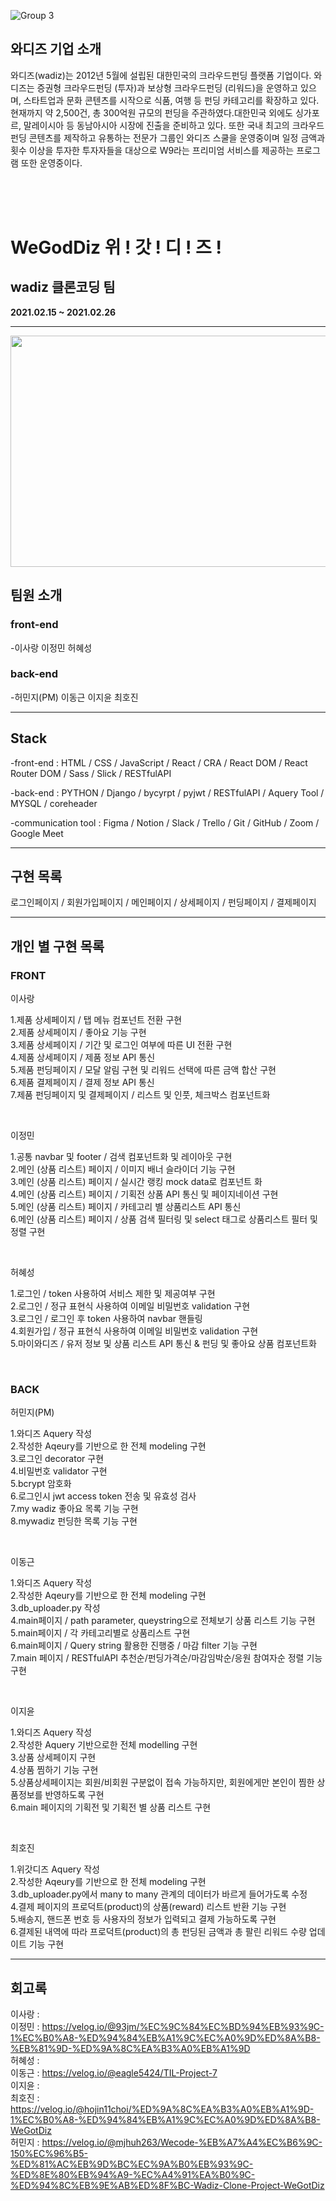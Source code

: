 ![Group 3](https://user-images.githubusercontent.com/65124480/109486777-aaa53880-7ac6-11eb-8ee4-ba7fdf6c86dc.png)

## 와디즈 기업 소개

와디즈(wadiz)는 2012년 5월에 설립된 대한민국의 크라우드펀딩 플랫폼 기업이다.
와디즈는 증권형 크라우드펀딩 (투자)과 보상형 크라우드펀딩 (리워드)을 운영하고 있으며, 스타트업과 문화 콘텐츠를 시작으로 식품, 여행 등 펀딩 카테고리를 확장하고 있다. 현재까지 약 2,500건, 총 300억원 규모의 펀딩을 주관하였다.대한민국 외에도 싱가포르, 말레이시아 등 동남아시아 시장에 진출을 준비하고 있다. 또한 국내 최고의 크라우드 펀딩 콘텐츠를 제작하고 유통하는 전문가 그룹인 와디즈 스쿨을 운영중이며 일정 금액과 횟수 이상을 투자한 투자자들을 대상으로 W9라는 프리미엄 서비스를 제공하는 프로그램 또한 운영중이다.

<br>
<br>
<br>

# WeGodDiz 위 ! 갓 ! 디 ! 즈 !

## wadiz 클론코딩 팀

**2021.02.15 ~ 2021.02.26**

---

<img src="/images/wegotdizteam.jpg" width="700" height="370">

## 팀원 소개

### front-end

-이사랑 이정민 허혜성

### back-end

-허민지(PM) 이동근 이지윤 최호진

---

## Stack

-front-end : HTML / CSS / JavaScript / React / CRA / React DOM / React Router DOM / Sass / Slick / RESTfulAPI

-back-end : PYTHON / Django / bycyrpt / pyjwt / RESTfulAPI / Aquery Tool / MYSQL / coreheader

-communication tool : Figma / Notion / Slack / Trello / Git / GitHub / Zoom / Google Meet

---

## 구현 목록

로그인페이지 / 회원가입페이지 / 메인페이지 / 상세페이지 / 펀딩페이지 / 결제페이지

---

## 개인 별 구현 목록

### FRONT

이사랑

1.제품 상세페이지 / 탭 메뉴 컴포넌트 전환 구현<br>2.제품 상세페이지 / 좋아요 기능 구현<br>3.제품 상세페이지 / 기간 및 로그인 여부에 따른 UI 전환 구현<br>4.제품 상세페이지 / 제품 정보 API 통신<br>5.제품 펀딩페이지 / 모달 알림 구현 및 리워드 선택에 따른 금액 합산 구현<br>6.제품 결제페이지 / 결제 정보 API 통신<br>7.제품 펀딩페이지 및 결제페이지 / 리스트 및 인풋, 체크박스 컴포넌트화

<br>

이정민

1.공통 navbar 및 footer / 검색 컴포넌트화 및 레이아웃 구현 <br> 2.메인 (상품 리스트) 페이지 / 이미지 배너 슬라이더 기능 구현 <br> 3.메인 (상품 리스트) 페이지 / 실시간 랭킹 mock data로 컴포넌트 화 <br> 4.메인 (상품 리스트) 페이지 / 기획전 상품 API 통신 및 페이지네이션 구현 <br> 5.메인 (상품 리스트) 페이지 / 카테고리 별 상품리스트 API 통신 <br> 6.메인 (상품 리스트) 페이지 / 상품 검색 필터링 및 select 태그로 상품리스트 필터 및 정렬 구현 <br>

<br>

허혜성

1.로그인 / token 사용하여 서비스 제한 및 제공여부 구현<br>2.로그인 / 정규 표현식 사용하여 이메일 비밀번호 validation 구현<br>3.로그인 / 로그인 후 token 사용하여 navbar 핸들링<br> 4.회원가입 / 정규 표현식 사용하여 이메일 비밀번호 validation 구현<br>5.마이와디즈 / 유저 정보 및 상품 리스트 API 통신 & 펀딩 및 좋아요 상품 컴포넌트화

<br>

### BACK

허민지(PM)

1.와디즈 Aquery 작성<br>2.작성한 Aqeury를 기반으로 한 전체 modeling 구현<br>3.로그인 decorator 구현<br>4.비밀번호 validator 구현<br>5.bcrypt 암호화<br>6.로그인시 jwt access token 전송 및 유효성 검사<br>7.my wadiz 좋아요 목록 기능 구현<br>8.mywadiz 펀딩한 목록 기능 구현

<br>

이동근

1.와디즈 Aquery 작성 <br>2.작성한 Aqeury를 기반으로 한 전체 modeling 구현<br>3.db_uploader.py 작성 <br>4.main페이지 / path parameter, queystring으로 전체보기 상품 리스트 기능 구현 <br>5.main페이지 / 각 카테고리별로 상품리스트 구현 <br>6.main페이지 / Query string 활용한 진행중 / 마감 filter 기능 구현 <br>7.main 페이지 / RESTfulAPI 추천순/펀딩가격순/마감임박순/응원 참여자순 정렬 기능 구현

<br>

이지윤

1.와디즈 Aquery 작성 <br>2.작성한 Aquery 기반으로한 전체 modelling 구현 <br>3.상품 상세페이지 구현 <br>4.상품 찜하기 기능 구현 <br>5.상품상세페이지는 회원/비회원 구분없이 접속 가능하지만, 회원에게만 본인이 찜한 상품정보를 반영하도록 구현 <br>6.main 페이지의 기획전 및 기획전 별 상품 리스트 구현

<br>

최호진

1.위갓디즈 Aquery 작성<br> 2.작성한 Aqeury를 기반으로 한 전체 modeling 구현<br> 3.db_uploader.py에서 many to many 관계의 데이터가 바르게 들어가도록 수정 <br> 4.결제 페이지의 프로덕트(product)의 상품(reward) 리스트 반환 기능 구현<br> 5.배송지, 핸드폰 번호 등 사용자의 정보가 입력되고 결제 가능하도록 구현<br> 6.결제된 내역에 따라 프로덕트(product)의 총 펀딩된 금액과 총 팔린 리워드 수량 업데이트 기능 구현<br>

---

## 회고록

이사랑 :<br>
이정민 : https://velog.io/@93jm/%EC%9C%84%EC%BD%94%EB%93%9C-1%EC%B0%A8-%ED%94%84%EB%A1%9C%EC%A0%9D%ED%8A%B8-%EB%81%9D-%ED%9A%8C%EA%B3%A0%EB%A1%9D<br>
허혜성 :<br>
이동근 : https://velog.io/@eagle5424/TIL-Project-7<br>
이지윤 :<br>
최호진 : https://velog.io/@hojin11choi/%ED%9A%8C%EA%B3%A0%EB%A1%9D-1%EC%B0%A8-%ED%94%84%EB%A1%9C%EC%A0%9D%ED%8A%B8-WeGotDiz<br>
허민지 : https://velog.io/@mjhuh263/Wecode-%EB%A7%A4%EC%B6%9C-150%EC%96%B5-%ED%81%AC%EB%9D%BC%EC%9A%B0%EB%93%9C-%ED%8E%80%EB%94%A9-%EC%A4%91%EA%B0%9C-%ED%94%8C%EB%9E%AB%ED%8F%BC-Wadiz-Clone-Project-WeGotDiz<br>
